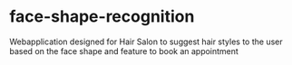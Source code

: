 # face-shape-recognition
Webapplication designed for Hair Salon to suggest hair styles to the user based on the face shape and feature to book an appointment
